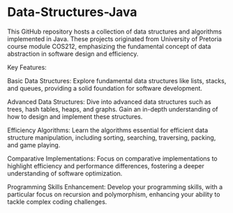 # Data-Structures-Java
This GitHub repository hosts a collection of data structures and algorithms implemented in Java. These projects originated from University of Pretoria course module COS212, emphasizing the fundamental concept of data abstraction in software design and efficiency.

Key Features:

Basic Data Structures: Explore fundamental data structures like lists, stacks, and queues, providing a solid foundation for software development.

Advanced Data Structures: Dive into advanced data structures such as trees, hash tables, heaps, and graphs. Gain an in-depth understanding of how to design and implement these structures.

Efficiency Algorithms: Learn the algorithms essential for efficient data structure manipulation, including sorting, searching, traversing, packing, and game playing.

Comparative Implementations: Focus on comparative implementations to highlight efficiency and performance differences, fostering a deeper understanding of software optimization.

Programming Skills Enhancement: Develop your programming skills, with a particular focus on recursion and polymorphism, enhancing your ability to tackle complex coding challenges.
